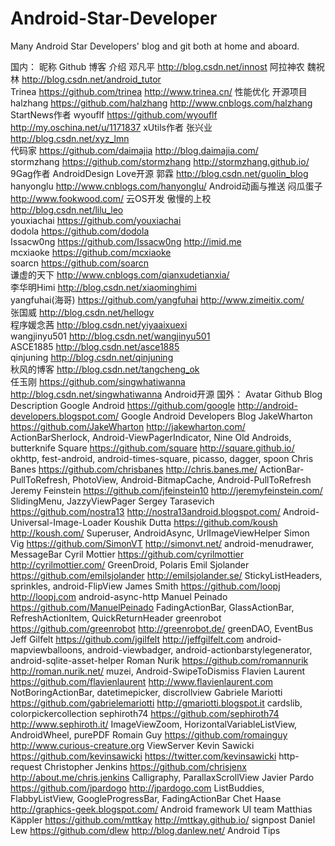 # Android-Star-Developer
Many Android Star Developers' blog and git both at home and aboard.

国内：
昵称	Github	博客	介绍
    邓凡平	 	http://blog.csdn.net/innost	阿拉神农
    魏祝林	 	http://blog.csdn.net/android_tutor	 
    Trinea	https://github.com/trinea	http://www.trinea.cn/	性能优化 开源项目
halzhang	https://github.com/halzhang	http://www.cnblogs.com/halzhang	StartNews作者
wyouflf	https://github.com/wyouflf	http://my.oschina.net/u/1171837	xUtils作者
张兴业	 	http://blog.csdn.net/xyz_lmn	 
代码家	https://github.com/daimajia	http://blog.daimajia.com/	 
stormzhang	https://github.com/stormzhang	http://stormzhang.github.io/	9Gag作者 AndroidDesign Love开源
郭霖	 	http://blog.csdn.net/guolin_blog	 
hanyonglu	 	http://www.cnblogs.com/hanyonglu/	Android动画与推送
闷瓜蛋子	 	http://www.fookwood.com/	云OS开发
傲慢的上校	 	http://blog.csdn.net/lilu_leo	 
youxiachai	https://github.com/youxiachai	 	 
dodola	https://github.com/dodola	 	 
Issacw0ng	https://github.com/Issacw0ng	http://imid.me	 
mcxiaoke	https://github.com/mcxiaoke	 	 
soarcn	https://github.com/soarcn	 	 
谦虚的天下	 	http://www.cnblogs.com/qianxudetianxia/	 
李华明Himi	 	http://blog.csdn.net/xiaominghimi	 
yangfuhai(海哥)	https://github.com/yangfuhai	http://www.zimeitix.com/	 
张国威	 	http://blog.csdn.net/hellogv	 
程序媛念茜	 	http://blog.csdn.net/yiyaaixuexi	 
wangjinyu501	 	http://blog.csdn.net/wangjinyu501	 
ASCE1885	 	http://blog.csdn.net/asce1885	 
qinjuning	 	http://blog.csdn.net/qinjuning	 
秋风的博客	 	http://blog.csdn.net/tangcheng_ok	 
任玉刚	https://github.com/singwhatiwanna	http://blog.csdn.net/singwhatiwanna	Android开源
国外：
Avatar	Github	Blog	Description
Google Android	https://github.com/google	http://android-developers.blogspot.com/	Google Android Developers Blog
JakeWharton	https://github.com/JakeWharton	http://jakewharton.com/	ActionBarSherlock, Android-ViewPagerIndicator, Nine Old Androids, butterknife
Square	https://github.com/square	http://square.github.io/	okhttp, fest-android, android-times-square, picasso, dagger, spoon
Chris Banes	https://github.com/chrisbanes	http://chris.banes.me/	ActionBar-PullToRefresh, PhotoView, Android-BitmapCache, Android-PullToRefresh
Jeremy Feinstein	https://github.com/jfeinstein10	http://jeremyfeinstein.com/	SlidingMenu, JazzyViewPager
Sergey Tarasevich	https://github.com/nostra13	http://nostra13android.blogspot.com/	Android-Universal-Image-Loader
Koushik Dutta	https://github.com/koush	http://koush.com/	Superuser, AndroidAsync, UrlImageViewHelper
Simon Vig	https://github.com/SimonVT	http://simonvt.net/	android-menudrawer, MessageBar
Cyril Mottier	https://github.com/cyrilmottier	http://cyrilmottier.com/	GreenDroid, Polaris
Emil Sjolander	https://github.com/emilsjolander	http://emilsjolander.se/	StickyListHeaders, sprinkles, android-FlipView
James Smith	https://github.com/loopj	http://loopj.com	android-async-http
Manuel Peinado	https://github.com/ManuelPeinado	 	FadingActionBar, GlassActionBar, RefreshActionItem, QuickReturnHeader
greenrobot	https://github.com/greenrobot	http://greenrobot.de/	greenDAO, EventBus
Jeff Gilfelt	https://github.com/jgilfelt	http://jeffgilfelt.com	android-mapviewballoons, android-viewbadger, android-actionbarstylegenerator, android-sqlite-asset-helper
Roman Nurik	https://github.com/romannurik	http://roman.nurik.net/	muzei, Android-SwipeToDismiss
Flavien Laurent	https://github.com/flavienlaurent	http://www.flavienlaurent.com	NotBoringActionBar, datetimepicker, discrollview
Gabriele Mariotti	https://github.com/gabrielemariotti	http://gmariotti.blogspot.it	cardslib, colorpickercollection
sephiroth74	https://github.com/sephiroth74	http://www.sephiroth.it/	ImageViewZoom, HorizontalVariableListView, AndroidWheel, purePDF
Romain Guy	https://github.com/romainguy	http://www.curious-creature.org	ViewServer
Kevin Sawicki	https://github.com/kevinsawicki	https://twitter.com/kevinsawicki	http-request
Christopher Jenkins	https://github.com/chrisjenx	http://about.me/chris.jenkins	Calligraphy, ParallaxScrollView
Javier Pardo	https://github.com/jpardogo	http://jpardogo.com	ListBuddies, FlabbyListView, GoogleProgressBar, FadingActionBar
Chet Haase	 	http://graphics-geek.blogspot.com/	Android framework UI team
Matthias Käppler	https://github.com/mttkay	http://mttkay.github.io/	signpost
Daniel Lew	https://github.com/dlew	http://blog.danlew.net/	Android Tips

